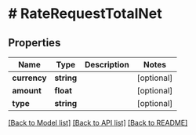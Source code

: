 # # RateRequestTotalNet

## Properties

Name | Type | Description | Notes
------------ | ------------- | ------------- | -------------
**currency** | **string** |  | [optional] 
**amount** | **float** |  | [optional] 
**type** | **string** |  | [optional] 

[[Back to Model list]](../../README.md#documentation-for-models) [[Back to API list]](../../README.md#documentation-for-api-endpoints) [[Back to README]](../../README.md)


